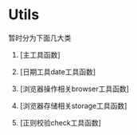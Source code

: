 # Utils
暂时分为下面几大类
1. [主工具函数]

2. [日期工具date工具函数]

3. [浏览器操作相关browser工具函数]

4. [浏览器存储相关storage工具函数]

5. [正则校验check工具函数]
